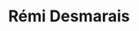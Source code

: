---
title: Rémi Desmarais
collection: members
layout: member_fr.html
image: Rémi Desmarais.jpg
url: remi-desmarais
---
